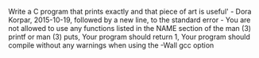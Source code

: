 Write a C program that prints exactly and that piece of art is useful' - Dora Korpar, 2015-10-19, followed by a new line, to the standard error - You are not allowed to use any functions listed in the NAME section of the man (3) printf or man (3) puts, Your program should return 1, Your program should compile without any warnings when using the -Wall gcc option
